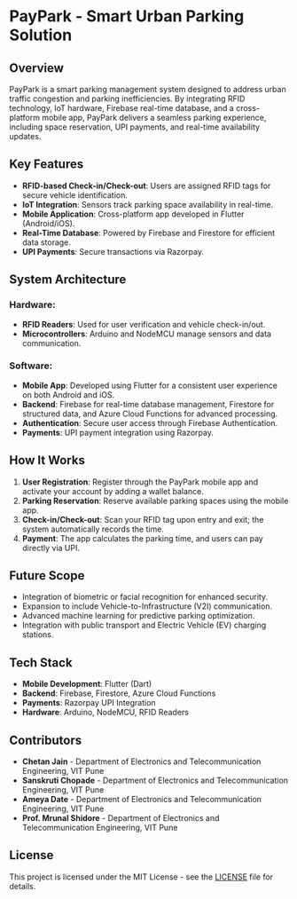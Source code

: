 # PayPark - Smart Urban Parking Solution

## Overview
PayPark is a smart parking management system designed to address urban traffic congestion and parking inefficiencies. By integrating RFID technology, IoT hardware, Firebase real-time database, and a cross-platform mobile app, PayPark delivers a seamless parking experience, including space reservation, UPI payments, and real-time availability updates.

## Key Features
- **RFID-based Check-in/Check-out**: Users are assigned RFID tags for secure vehicle identification.
- **IoT Integration**: Sensors track parking space availability in real-time.
- **Mobile Application**: Cross-platform app developed in Flutter (Android/iOS).
- **Real-Time Database**: Powered by Firebase and Firestore for efficient data storage.
- **UPI Payments**: Secure transactions via Razorpay.

## System Architecture
### Hardware:
- **RFID Readers**: Used for user verification and vehicle check-in/out.
- **Microcontrollers**: Arduino and NodeMCU manage sensors and data communication.

### Software:
- **Mobile App**: Developed using Flutter for a consistent user experience on both Android and iOS.
- **Backend**: Firebase for real-time database management, Firestore for structured data, and Azure Cloud Functions for advanced processing.
- **Authentication**: Secure user access through Firebase Authentication.
- **Payments**: UPI payment integration using Razorpay.

## How It Works
1. **User Registration**: Register through the PayPark mobile app and activate your account by adding a wallet balance.
2. **Parking Reservation**: Reserve available parking spaces using the mobile app.
3. **Check-in/Check-out**: Scan your RFID tag upon entry and exit; the system automatically records the time.
4. **Payment**: The app calculates the parking time, and users can pay directly via UPI.

## Future Scope
- Integration of biometric or facial recognition for enhanced security.
- Expansion to include Vehicle-to-Infrastructure (V2I) communication.
- Advanced machine learning for predictive parking optimization.
- Integration with public transport and Electric Vehicle (EV) charging stations.

## Tech Stack
- **Mobile Development**: Flutter (Dart)
- **Backend**: Firebase, Firestore, Azure Cloud Functions
- **Payments**: Razorpay UPI Integration
- **Hardware**: Arduino, NodeMCU, RFID Readers

## Contributors
- **Chetan Jain** - Department of Electronics and Telecommunication Engineering, VIT Pune
- **Sanskruti Chopade** - Department of Electronics and Telecommunication Engineering, VIT Pune
- **Ameya Date** - Department of Electronics and Telecommunication Engineering, VIT Pune
- **Prof. Mrunal Shidore** - Department of Electronics and Telecommunication Engineering, VIT Pune

## License
This project is licensed under the MIT License - see the [LICENSE](LICENSE) file for details.
